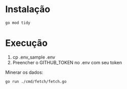 # Instalação
```sh
go mod tidy
```

# Execução
1. cp .env_sample .env
2. Preencher o GITHUB_TOKEN no .env com seu token

Minerar os dados:
```sh
go run ./cmd/fetch/fetch.go
```
